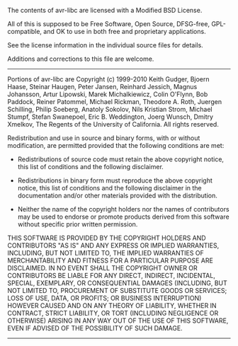 The contents of avr-libc are licensed with a Modified BSD License.

All of this is supposed to be Free Software, Open Source, DFSG-free,
GPL-compatible, and OK to use in both free and proprietary applications.

See the license information in the individual source files for details.

Additions and corrections to this file are welcome.

*******************************************************************************
Portions of avr-libc are Copyright (c) 1999-2010
Keith Gudger,
Bjoern Haase,
Steinar Haugen,
Peter Jansen,
Reinhard Jessich,
Magnus Johansson,
Artur Lipowski,
Marek Michalkiewicz,
Colin O'Flynn,
Bob Paddock,
Reiner Patommel,
Michael Rickman,
Theodore A. Roth,
Juergen Schilling,
Philip Soeberg,
Anatoly Sokolov,
Nils Kristian Strom,
Michael Stumpf,
Stefan Swanepoel,
Eric B. Weddington,
Joerg Wunsch,
Dmitry Xmelkov,
The Regents of the University of California.
All rights reserved.

   Redistribution and use in source and binary forms, with or without
   modification, are permitted provided that the following conditions are met:

   * Redistributions of source code must retain the above copyright
     notice, this list of conditions and the following disclaimer.

   * Redistributions in binary form must reproduce the above copyright
     notice, this list of conditions and the following disclaimer in
     the documentation and/or other materials provided with the
     distribution.

   * Neither the name of the copyright holders nor the names of
     contributors may be used to endorse or promote products derived
     from this software without specific prior written permission.

   THIS SOFTWARE IS PROVIDED BY THE COPYRIGHT HOLDERS AND CONTRIBUTORS "AS IS"
   AND ANY EXPRESS OR IMPLIED WARRANTIES, INCLUDING, BUT NOT LIMITED TO, THE
   IMPLIED WARRANTIES OF MERCHANTABILITY AND FITNESS FOR A PARTICULAR PURPOSE
   ARE DISCLAIMED. IN NO EVENT SHALL THE COPYRIGHT OWNER OR CONTRIBUTORS BE
   LIABLE FOR ANY DIRECT, INDIRECT, INCIDENTAL, SPECIAL, EXEMPLARY, OR
   CONSEQUENTIAL DAMAGES (INCLUDING, BUT NOT LIMITED TO, PROCUREMENT OF
   SUBSTITUTE GOODS OR SERVICES; LOSS OF USE, DATA, OR PROFITS; OR BUSINESS
   INTERRUPTION) HOWEVER CAUSED AND ON ANY THEORY OF LIABILITY, WHETHER IN
   CONTRACT, STRICT LIABILITY, OR TORT (INCLUDING NEGLIGENCE OR OTHERWISE)
   ARISING IN ANY WAY OUT OF THE USE OF THIS SOFTWARE, EVEN IF ADVISED OF THE
   POSSIBILITY OF SUCH DAMAGE.

*******************************************************************************